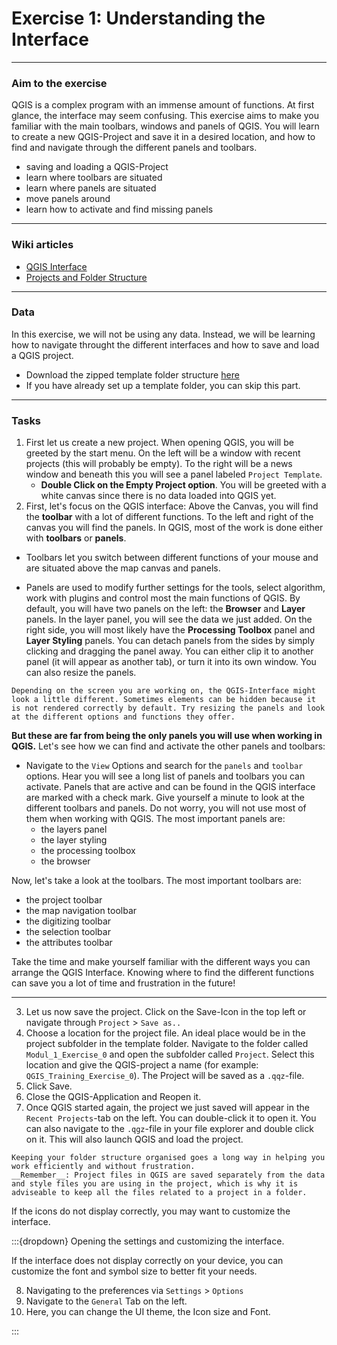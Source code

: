 # Exercise 1: Understanding the Interface
---
### Aim to the exercise

QGIS is a complex program with an immense amount of functions. At first glance, the interface may seem confusing. This exercise aims to make you familiar with the main toolbars, windows and panels of QGIS. You will learn to create a new QGIS-Project and save it in a desired location, and how to find and navigate through the different panels and toolbars.

- saving and loading a QGIS-Project
- learn where toolbars are situated
- learn where panels are situated
- move panels around
- learn how to activate and find missing panels

---

### Wiki articles

- [QGIS Interface](https://giscience.github.io/gis-training-resource-center/content/Wiki/en_qgis_interface_wiki.html)
- [Projects and Folder Structure](https://giscience.github.io/gis-training-resource-center/content/Wiki/en_qgis_interface_wiki.html)

---

### Data

In this exercise, we will not be using any data. Instead, we will be learning how to navigate throught the different interfaces and how to save and load a QGIS project.
- Download the zipped template folder structure [here](https://nexus.heigit.org/repository/gis-training-resource-center/Modul_1/Modul_1_Exercise_1_Understanding_the_interface/Modul_1_Exercise_1_Understanding_the_interface.zip)
- If you have already set up a template folder, you can skip this part. 

---

### Tasks

1. First let us create a new project. When opening QGIS, you will be greeted by the start menu. On the left will be a window with recent projects (this will probably be empty). To the right will be a news window and beneath this you will see a panel labeled `Project Template`. 
    - __Double Click on the Empty Project option__. You will be greeted with a white canvas since there is no data loaded into QGIS yet. 
2. First, let's focus on the QGIS interface: Above the Canvas, you will find the __toolbar__ with a lot of different functions. To the left and right of the canvas you will find the panels. 
In QGIS, most of the work is done either with __toolbars__ or __panels__. 
- Toolbars let you switch between different functions of your mouse and are situated above the map canvas and panels. 

- Panels are used to modify further settings for the tools, select algorithm, work with plugins and control most the main functions of QGIS. By default, you will have two panels on the left: the __Browser__ and __Layer__ panels. In the layer panel, you will see the data we just added. On the right side, you will most likely have the __Processing Toolbox__ panel and __Layer Styling__ panels. You can detach panels from the sides by simply clicking and dragging the panel away. You can either clip it to another panel (it will appear as another tab), or turn it into its own window. 
You can also resize the panels.

```{TIP}
Depending on the screen you are working on, the QGIS-Interface might look a little different. Sometimes elements can be hidden because it is not rendered correctly by default. Try resizing the panels and look at the different options and functions they offer. 
```

__But these are far from being the only panels you will use when working in QGIS.__ Let's see how we can find and activate the other panels and toolbars:

- Navigate to the `View` Options and search for the `panels` and `toolbar` options. Hear you will see a long list of panels and toolbars you can activate. Panels that are active and can be found in the QGIS interface are marked with a check mark. Give yourself a minute to look at the different toolbars and panels. Do not worry, you will not use most of them when working with QGIS. The most important panels are: 
    - the layers panel
    - the layer styling
    - the processing toolbox
    - the browser

Now, let's take a look at the toolbars. The most important toolbars are:  
 - the project toolbar
 - the map navigation toolbar
 - the digitizing toolbar
 - the selection toolbar
 - the attributes toolbar

Take the time and make yourself familiar with the different ways you can arrange the QGIS Interface. Knowing where to find the different functions can save you a lot of time and frustration in the future!

---

3. Let us now save the project. Click on the Save-Icon in the top left or navigate through `Project` > `Save as..`
4. Choose a location for the project file. An ideal place would be in the project subfolder in the template folder. Navigate to the folder called `Modul_1_Exercise_0` and open the subfolder called `Project`. Select this location and give the QGIS-project a name (for example: `QGIS_Training_Exercise_0`). The Project will be saved as a `.qqz`-file.
5. Click Save.
6. Close the QGIS-Application and Reopen it.
7. Once QGIS started again, the project we just saved will appear in the `Recent Projects`-tab on the left. You can double-click it to open it. You can also navigate to the `.qgz`-file in your file explorer and double click on it. This will also launch QGIS and load the project. 

```{Tip}
Keeping your folder structure organised goes a long way in helping you work efficiently and without frustration.
__Remember__: Project files in QGIS are saved separately from the data and style files you are using in the project, which is why it is adviseable to keep all the files related to a project in a folder.
```

If the icons do not display correctly, you may want to customize the interface. 

:::{dropdown} Opening the settings and customizing the interface. 

If the interface does not display correctly on your device, you can customize the font and symbol size to better fit your needs.

8. Navigating to the preferences via `Settings` > `Options` 
9. Navigate to the `General` Tab on the left. 
10. Here, you can change the UI theme, the Icon size and Font.  

:::

